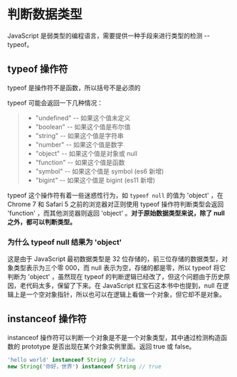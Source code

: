# 判断数据类型

JavaScript 是弱类型的编程语言，需要提供一种手段来进行类型的检测 -- typeof。

## typeof 操作符

typeof 是操作符不是函数，所以括号不是必须的

typeof 可能会返回一下几种情况：

> - "undefined" -- 如果这个值未定义
> - "boolean" -- 如果这个值是布尔值
> - "string" -- 如果这个值是字符串
> - "number" -- 如果这个值是数字
> - "object" -- 如果这个值是对象或 null
> - "function" -- 如果这个值是函数
> - "symbol" -- 如果这个值是 symbol (es6 新增)
> - "bigint" -- 如果这个值是 bigint (es11 新增)

typeof 这个操作符有着一些迷惑性行为，如 `typeof null` 的值为 'object' ，在 Chrome 7 和 Safari 5 之前的浏览器对正则使用 typeof 操作符判断类型会返回 'function' ，而其他浏览器则返回 'object' 。**对于原始数据类型来说，除了 null 之外，都可以判断类型。**

### 为什么 typeof null 结果为 'object'

这是由于 JavaScript 最初数据类型是 32 位存储的，前三位存储的数据类型，对象类型表示为三个零 000，而 null 表示为空，存储的都是零，所以 typeof 将它判断为 'object' ，虽然现在 typeof 的判断逻辑已经改了，但这个问题由于历史原因，老代码太多，保留了下来。在 JavaScript 红宝石这本书中也提到，null 在逻辑上是一个空对象指针，所以也可以在逻辑上看做一个对象，但它却不是对象。

## instanceof 操作符

instanceof 操作符可以判断一个对象是不是一个对象类型，其中通过检测构造函数的 prototype 是否出现在某个对象实例里面。返回 true 或 false。

```js
'hello world' instanceof String // false
new String('你好，世界') instanceof String // true
```
